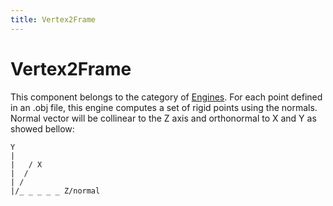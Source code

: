 ```yaml
---
title: Vertex2Frame
---
```


Vertex2Frame
============

This component belongs to the category of [Engines](../../../simulation-principles/engine/). For each point defined in an .obj file, this engine computes a set of rigid points using the normals. Normal vector will be collinear to the Z axis and orthonormal to X and Y as showed bellow:

```
Y
|
|   / X
|  /
| /
|/_ _ _ _ _ Z/normal
```
